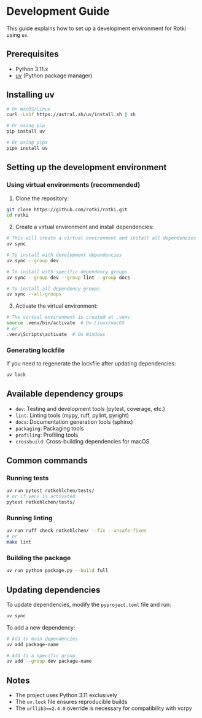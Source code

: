 # Development Guide

This guide explains how to set up a development environment for Rotki using `uv`.

## Prerequisites

- Python 3.11.x
- [uv](https://github.com/astral-sh/uv) (Python package manager)

## Installing uv

```bash
# On macOS/Linux
curl -LsSf https://astral.sh/uv/install.sh | sh

# Or using pip
pip install uv

# Or using pipx
pipx install uv
```

## Setting up the development environment

### Using virtual environments (recommended)

1. Clone the repository:
```bash
git clone https://github.com/rotki/rotki.git
cd rotki
```

2. Create a virtual environment and install dependencies:
```bash
# This will create a virtual environment and install all dependencies
uv sync

# To install with development dependencies
uv sync --group dev

# To install with specific dependency groups
uv sync --group dev --group lint --group docs

# To install all dependency groups
uv sync --all-groups
```

3. Activate the virtual environment:
```bash
# The virtual environment is created at .venv
source .venv/bin/activate  # On Linux/macOS
# or
.venv\Scripts\activate  # On Windows
```

### Generating lockfile

If you need to regenerate the lockfile after updating dependencies:

```bash
uv lock
```

## Available dependency groups

- `dev`: Testing and development tools (pytest, coverage, etc.)
- `lint`: Linting tools (mypy, ruff, pylint, pyright)
- `docs`: Documentation generation tools (sphinx)
- `packaging`: Packaging tools
- `profiling`: Profiling tools
- `crossbuild`: Cross-building dependencies for macOS

## Common commands

### Running tests
```bash
uv run pytest rotkehlchen/tests/
# or if venv is activated
pytest rotkehlchen/tests/
```

### Running linting
```bash
uv run ruff check rotkehlchen/ --fix --unsafe-fixes
# or
make lint
```

### Building the package
```bash
uv run python package.py --build full
```

## Updating dependencies

To update dependencies, modify the `pyproject.toml` file and run:
```bash
uv sync
```

To add a new dependency:
```bash
# Add to main dependencies
uv add package-name

# Add to a specific group
uv add --group dev package-name
```

## Notes

- The project uses Python 3.11 exclusively
- The `uv.lock` file ensures reproducible builds
- The `urllib3==2.4.0` override is necessary for compatibility with vcrpy